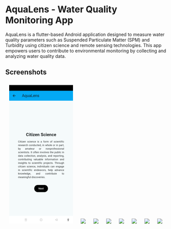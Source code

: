 # AquaLens - Water Quality Monitoring App

AquaLens is a flutter-based Android application designed to measure water quality parameters such as Suspended Particulate Matter (SPM) and Turbidity using citizen science and remote sensing technologies. This app empowers users to contribute to environmental monitoring by collecting and analyzing water quality data.

## **Screenshots**
<div align="center">
  <img src="assets/images/img1.png" width="200" style="margin: 10px;">
  <img src="assets/images/screen2.png" width="200" style="margin: 10px;">
  <img src="assets/images/screen3.png" width="200" style="margin: 10px;">
  <img src="assets/images/screen4.png" width="200" style="margin: 10px;">
  <img src="assets/images/screen5.png" width="200" style="margin: 10px;">
  <img src="assets/images/screen6.png" width="200" style="margin: 10px;">
  <img src="assets/images/screen7.png" width="200" style="margin: 10px;">
  <img src="assets/images/screen8.png" width="200" style="margin: 10px;">
</div>
